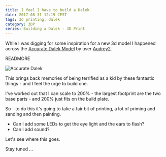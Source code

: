 ```yaml
---
title: I feel I have to build a Dalek
date: 2017-08-31 12:19 CEST
tags: 3d printing, dalek
category: 3DP
series: Building a Dalek - 3D Print
---
```


While I was digging for some inspiration for a new 3d model I happened across the [Accurate Dalek Model](https://www.thingiverse.com/thing:369866) by user [Audrey2](https://www.thingiverse.com/Audrey2/about).

READMORE

![Accurate Dalek](https://thingiverse-production-new.s3.amazonaws.com/renders/92/a1/4c/19/b5/004_preview_featured.jpg)

This brings back memories of being terrified as a kid by these fantastic things - and I feel the urge to build one.

I've worked out that I can scale to 200% - the largest footprint are the two base parts - and 200% just fits on the build plate.

So - to do this it's going to take a fair bit of printing, a lot of priming and sanding and then painting.

* Can I add some LEDs to get the eye light and the ears to flash?
* Can I add sound?

Let's see where this goes.

Stay tuned ...